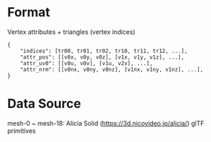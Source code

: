 # Format

Vertex attributes + triangles (vertex indices)

```
{
    "indices": [tr00, tr01, tr02, tr10, tr11, tr12, ...],
    "attr_pos": [[v0x, v0y, v0z], [v1x, v1y, v1z], ...],
    "attr_uv0": [[v0u, v0v], [v1u, v2v], ...],
    "attr_nrm": [[v0nx, v0ny, v0nz], [v1nx, v1ny, v1nz], ...],
}
```

# Data Source
mesh-0 ~ mesh-18: Alicia Solid (https://3d.nicovideo.jp/alicia/) glTF primitives
